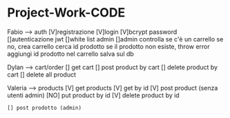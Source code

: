 # Project-Work-CODE
Fabio --> auth
    [V]registrazione 
    [V]login
    [V]bcrypt password
    []autenticazione jwt
    []white list admin
    []admin
    controlla se c'è un carrello 
    se no, crea carrello
    cerca id prodotto
    se il prodotto non esiste, throw error
    aggiungi id prodotto nel carrello
    salva sul db




Dylan --> cart/order
    [] get cart
    [] post product by cart
    [] delete product by cart
    [] delete all product


Valeria --> products
    [V] get products
    [V] get by id
    [V] post product (senza utenti admin)
    [NO] put product by id
    [V] delete product by id   
    
    [] post prodotto (admin)


